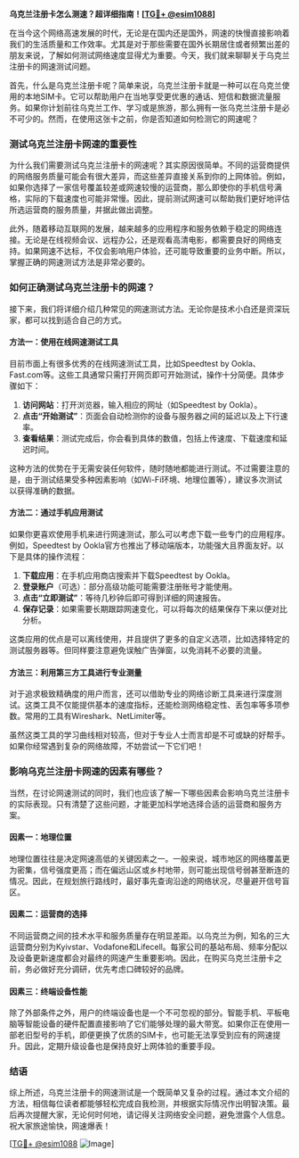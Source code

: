 **乌克兰注册卡怎么测速？超详细指南！[[TG💪+ @esim1088](https://t.me/s/esim1088)]**

在当今这个网络高速发展的时代，无论是在国内还是国外，网速的快慢直接影响着我们的生活质量和工作效率。尤其是对于那些需要在国外长期居住或者频繁出差的朋友来说，了解如何测试网络速度显得尤为重要。今天，我们就来聊聊关于乌克兰注册卡的网速测试问题。

首先，什么是乌克兰注册卡呢？简单来说，乌克兰注册卡就是一种可以在乌克兰使用的本地SIM卡。它可以帮助用户在当地享受更优惠的通话、短信和数据流量服务。如果你计划前往乌克兰工作、学习或是旅游，那么拥有一张乌克兰注册卡是必不可少的。然而，在使用这张卡之前，你是否知道如何检测它的网速呢？

### 测试乌克兰注册卡网速的重要性

为什么我们需要测试乌克兰注册卡的网速呢？其实原因很简单。不同的运营商提供的网络服务质量可能会有很大差异，而这些差异直接关系到你的上网体验。例如，如果你选择了一家信号覆盖较差或网速较慢的运营商，那么即使你的手机信号满格，实际的下载速度也可能非常慢。因此，提前测试网速可以帮助我们更好地评估所选运营商的服务质量，并据此做出调整。

此外，随着移动互联网的发展，越来越多的应用程序和服务依赖于稳定的网络连接。无论是在线视频会议、远程办公，还是观看高清电影，都需要良好的网络支持。如果网速不达标，不仅会影响用户体验，还可能导致重要的业务中断。所以，掌握正确的网速测试方法是非常必要的。

### 如何正确测试乌克兰注册卡的网速？

接下来，我们将详细介绍几种常见的网速测试方法。无论你是技术小白还是资深玩家，都可以找到适合自己的方式。

#### 方法一：使用在线网速测试工具

目前市面上有很多优秀的在线网速测试工具，比如Speedtest by Ookla、Fast.com等。这些工具通常只需打开网页即可开始测试，操作十分简便。具体步骤如下：

1. **访问网站**：打开浏览器，输入相应的网址（如Speedtest by Ookla）。
2. **点击“开始测试”**：页面会自动检测你的设备与服务器之间的延迟以及上下行速率。
3. **查看结果**：测试完成后，你会看到具体的数值，包括上传速度、下载速度和延迟时间。

这种方法的优势在于无需安装任何软件，随时随地都能进行测试。不过需要注意的是，由于测试结果受多种因素影响（如Wi-Fi环境、地理位置等），建议多次测试以获得准确的数据。

#### 方法二：通过手机应用测试

如果你更喜欢使用手机来进行网速测试，那么可以考虑下载一些专门的应用程序。例如，Speedtest by Ookla官方也推出了移动端版本，功能强大且界面友好。以下是具体的操作流程：

1. **下载应用**：在手机应用商店搜索并下载Speedtest by Ookla。
2. **登录账户**（可选）：部分高级功能可能需要注册账号才能使用。
3. **点击“立即测试”**：等待几秒钟后即可得到详细的网速报告。
4. **保存记录**：如果需要长期跟踪网速变化，可以将每次的结果保存下来以便对比分析。

这类应用的优点是可以离线使用，并且提供了更多的自定义选项，比如选择特定的测试服务器等。但同样要注意避免误触广告弹窗，以免消耗不必要的流量。

#### 方法三：利用第三方工具进行专业测量

对于追求极致精确度的用户而言，还可以借助专业的网络诊断工具来进行深度测试。这类工具不仅能提供基本的速度指标，还能检测网络稳定性、丢包率等多项参数。常用的工具有Wireshark、NetLimiter等。

虽然这类工具的学习曲线相对较高，但对于专业人士而言却是不可或缺的好帮手。如果你经常遇到复杂的网络故障，不妨尝试一下它们吧！

### 影响乌克兰注册卡网速的因素有哪些？

当然，在讨论网速测试的同时，我们也应该了解一下哪些因素会影响乌克兰注册卡的实际表现。只有清楚了这些问题，才能更加科学地选择合适的运营商和服务方案。

#### 因素一：地理位置

地理位置往往是决定网速高低的关键因素之一。一般来说，城市地区的网络覆盖更为密集，信号强度更高；而在偏远山区或乡村地带，则可能出现信号弱甚至断连的情况。因此，在规划旅行路线时，最好事先查询沿途的网络状况，尽量避开信号盲区。

#### 因素二：运营商的选择

不同运营商之间的技术水平和服务质量存在明显差距。以乌克兰为例，知名的三大运营商分别为Kyivstar、Vodafone和Lifecell。每家公司的基站布局、频率分配以及设备更新速度都会对最终的网速产生重要影响。因此，在购买乌克兰注册卡之前，务必做好充分调研，优先考虑口碑较好的品牌。

#### 因素三：终端设备性能

除了外部条件之外，用户的终端设备也是一个不可忽视的部分。智能手机、平板电脑等智能设备的硬件配置直接影响了它们能够处理的最大带宽。如果你正在使用一部老旧型号的手机，即便更换了优质的SIM卡，也可能无法享受到应有的网速提升。因此，定期升级设备也是保持良好上网体验的重要手段。

### 结语

综上所述，乌克兰注册卡的网速测试是一个既简单又复杂的过程。通过本文介绍的方法，相信每位读者都能够轻松完成自我检测，并根据实际情况作出明智决策。最后再次提醒大家，无论何时何地，请记得关注网络安全问题，避免泄露个人信息。祝大家旅途愉快，网速爆表！

[[TG💪+ @esim1088](https://t.me/s/esim1088) ![Image](https://i.postimg.cc/4NQfJmqS/Snipaste-2025-05-13-00-14-12.png)]